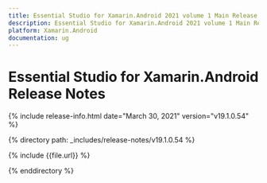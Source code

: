 ```yaml
---
title: Essential Studio for Xamarin.Android 2021 volume 1 Main Release Notes  
description: Essential Studio for Xamarin.Android 2021 volume 1 Main Release Notes  
platform: Xamarin.Android
documentation: ug
---
```


# Essential Studio for Xamarin.Android  Release Notes  

{% include release-info.html date="March 30, 2021"  version="v19.1.0.54" %} 


{% directory path: _includes/release-notes/v19.1.0.54 %}

{% include {{file.url}} %}

{% enddirectory %}